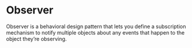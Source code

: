 # Observer

Observer is a behavioral design pattern that lets you define a subscription mechanism to notify multiple objects about
any events that happen to the object they’re observing.
